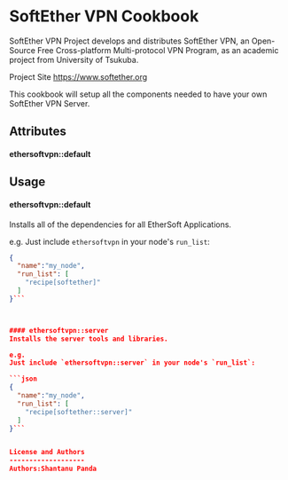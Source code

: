 SoftEther VPN Cookbook
=====================
SoftEther VPN Project develops and distributes SoftEther VPN, an Open-Source Free ​Cross-platform Multi-protocol VPN Program, as an academic project from University of Tsukuba.

Project Site https://www.softether.org

This cookbook will setup all the components needed to have your own SoftEther VPN Server.

Attributes
----------
#### ethersoftvpn::default


Usage
-----
#### ethersoftvpn::default
Installs all of the dependencies for all EtherSoft Applications.

e.g.
Just include `ethersoftvpn` in your node's `run_list`:

```json
{
  "name":"my_node",
  "run_list": [
    "recipe[softether]"
  ]
}```



#### ethersoftvpn::server
Installs the server tools and libraries.

e.g.
Just include `ethersoftvpn::server` in your node's `run_list`:

```json
{
  "name":"my_node",
  "run_list": [
    "recipe[softether::server]"
  ]
}```


License and Authors
-------------------
Authors:Shantanu Panda
